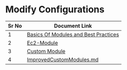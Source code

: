 # Modify Configurations

| Sr No | Document Link |
| ------ | ------ |
| 1 | [Basics Of Modules and Best Practices ][PlDa] |
| 2 | [Ec2-Module ][PlDb] |
| 3 | [Custom Module ][PlDc] |
| 4 | [ImprovedCustomModules.md][PlDd] |

[PlDa]: <./BasicsOfModules.md>
[PlDb]: <./ec2-Module.md>
[PlDc]: <./customModule.md>
[PlDd]: <./ImprovedCustomModules.md>


